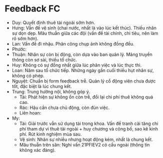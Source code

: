 # Feedback FC
- Duy: Quyết định thuê tài ngoài sớm hơn.
- Hưng: Vấn đề vệ sinh (chai nước, nhất là vào lúc kết thúc). Thiếu nhân sự dọn dẹp. Mâu thuẫn giữa các đội (vấn đề tài chính, chi tiêu, nên làm rõ sớm hơn).
- Lan: Vấn đề đi nhậu. Phân công chụp ảnh không đồng đều.
- Phước: 
- Thuận: Nhân sự còn bị động, còn dựa vào ban quản lý. Mảng truyền thông còn sơ sài, thiếu tổ chức.
- Huy: Không có sự đồng nhất giữa lúc phân việc và lúc thực thi.
- Loan: Năm sau tổ chức tiếp. Những ngày gần cuối thiếu hụt nhân sự, không có phép.
- Nguyệt: Chuẩn bị form feedback trễ. Quản lý cổ động viên chưa được tốt, đặc biệt là lúc chung kết. 
- Trung: Trung hướng nội, không góp ý.
	- Tài: Phát hiện sự không ổn còn trễ, đổi lại chi phí thuê không quá cao.
	- Rác: Hậu cần chưa chủ động, còn đùn việc.
	- Liên hoan: 
- My: 
	- Tài: Giải trước vẫn sử dụng tài trong khoa. Vấn đề tranh cãi tăng chi phí tham dự vì thuê tài ngoài + huy chương và công bố, sao kê kinh phí. Rút kinh nghiệm mùa sau.
	- Vệ sinh: Nhân sự nhiều nhưng hoạt động kém, nhất là chung kết. 
	- Mâu thuẫn trên sân: Nghi vấn 21PFIEV2 có cầu ngoài (thông tin không xác đáng).